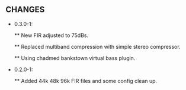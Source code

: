 CHANGES
-------

* 0.3.0-1:

  ** New FIR adjusted to 75dBs.
  
  ** Replaced multiband compression with simple stereo compressor.
  
  ** Using chadmed bankstown virtual bass plugin.

* 0.2.0-1:

  ** Added 44k 48k 96k FIR files and some config clean up.
